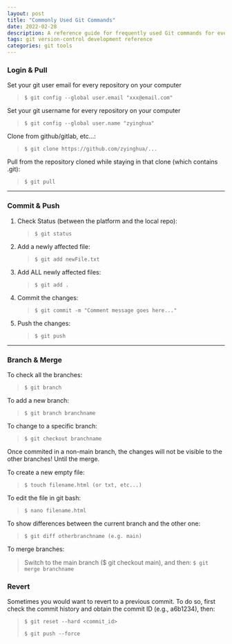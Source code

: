 ```yaml
---
layout: post
title: "Commonly Used Git Commands"
date: 2022-02-28
description: A reference guide for frequently used Git commands for everyday development workflows
tags: git version-control development reference
categories: git tools
---
```


### Login & Pull

Set your git user email for every repository on your computer

> `$ git config --global user.email "xxx@email.com"`

Set your git username for every repository on your computer

> `$ git config --global user.name "zyinghua"`

Clone from github/gitlab, etc...:

> `$ git clone https://github.com/zyinghua/...`

Pull from the repository cloned while staying in that clone (which contains .git):

> `$ git pull`

---

### Commit & Push

1. Check Status (between the platform and the local repo):

    > `$ git status`

2. Add a newly affected file:

    > `$ git add newFile.txt`

3. Add ALL newly affected files:

    > `$ git add .`

4. Commit the changes:

    > `$ git commit -m "Comment message goes here..."`

5. Push the changes:
    > `$ git push`

---

### Branch & Merge

To check all the branches:

> `$ git branch`

To add a new branch:

> `$ git branch branchname`

To change to a specific branch:

> `$ git checkout branchname`

Once commited in a non-main branch, the changes will not be visible to the other branches! Until the merge.

To create a new empty file:

> `$ touch filename.html (or txt, etc...)`

To edit the file in git bash:

> `$ nano filename.html`

To show differences between the current branch and the other one:

> `$ git diff otherbranchname (e.g. main)`

To merge branches:

> Switch to the main branch ($ git checkout main), and then:
> `$ git merge branchname`

### Revert
Sometimes you would want to revert to a previous commit. To do so, first check the commit history
and obtain the commit ID (e.g., a6b1234), then:

> `$ git reset --hard <commit_id>`
> 
> `$ git push --force`

